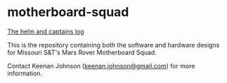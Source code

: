 motherboard-squad
=================

[The helm and captains log](https://github.com/MST-MRDT/Motherboard/wiki) 

This is the repository containing both the software and hardware designs for Missouri S&T's Mars Rover Motherboard Squad.

Contact Keenan Johnson (keenan.johnson@gmail.com) for more information.


